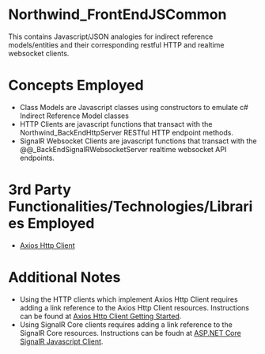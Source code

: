 # Northwind_FrontEndJSCommon
This contains Javascript/JSON analogies for indirect reference models/entities and their corresponding restful HTTP and realtime websocket clients.
# Concepts Employed
* Class Models are Javascript classes using constructors to emulate c# Indirect Reference Model classes
* HTTP Clients are javascript functions that transact with the Northwind_BackEndHttpServer RESTful HTTP endpoint methods.
* SignalR Websocket Clients are javascript functions that transact with the @@_BackEndSignalRWebsocketServer realtime websocket API endpoints.
# 3rd Party Functionalities/Technologies/Libraries Employed
* [Axios Http Client](https://axios-http.com/)
# Additional Notes
* Using the HTTP clients which implement Axios Http Client requires adding a link reference to the Axios Http Client resources. Instructions can be found at [Axios Http Client Getting Started](https://axios-http.com/docs/intro).
* Using SignalR Core clients requires adding a link reference to the SignalR Core resources. Instructions can be foudn at [ASP.NET Core SignalR Javascript Client](https://learn.microsoft.com/en-us/aspnet/core/signalr/javascript-client).
